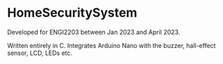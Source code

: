 # HomeSecuritySystem
Developed for ENGI2203 between Jan 2023 and April 2023.

Written entirely in C. Integrates Arduino Nano with the buzzer, hall-effect sensor, LCD, LEDs etc. 

